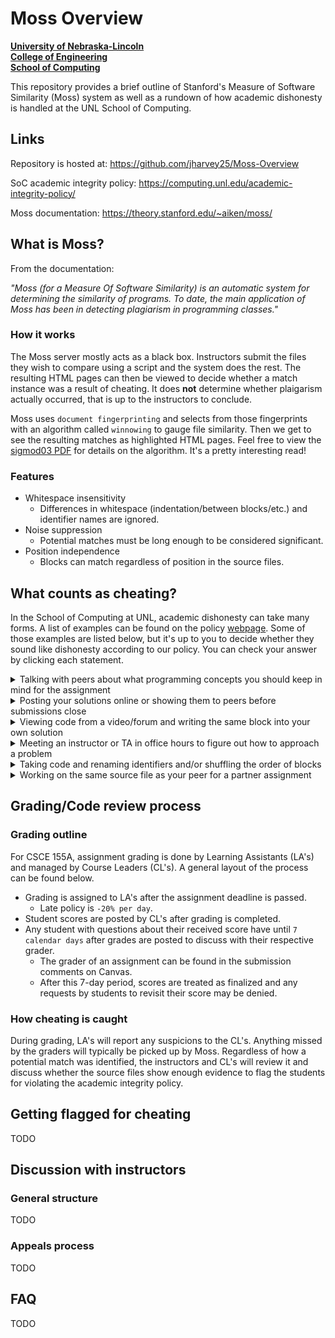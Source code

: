 # Moss Overview
**[University of Nebraska-Lincoln](https://unl.edu)**  
**[College of Engineering](https://engineering.unl.edu/)**  
**[School of Computing](https://computing.unl.edu/)**  

This repository provides a brief outline of Stanford's Measure of Software Similarity (Moss) system 
as well as a rundown of how academic dishonesty is handled at the UNL School of Computing.

## Links
Repository is hosted at:
https://github.com/jharvey25/Moss-Overview

SoC academic integrity policy:
https://computing.unl.edu/academic-integrity-policy/

Moss documentation:
https://theory.stanford.edu/~aiken/moss/

## What is Moss?
From the documentation:  

_"Moss (for a Measure Of Software Similarity) is an automatic system for determining 
the similarity of programs. To date, the main application of Moss has been in detecting plagiarism in 
programming classes."_  

### How it works
The Moss server mostly acts as a black box. Instructors submit the files they wish to compare using a script and 
the system does the rest. The resulting HTML pages can then be viewed to decide whether a match instance 
was a result of cheating. It does **not** determine whether plaigarism actually occurred, that is up to the 
instructors to conclude.  

Moss uses `document fingerprinting` and selects from those fingerprints with an algorithm called `winnowing` 
to gauge file similarity. Then we get to see the resulting matches as highlighted HTML pages. 
Feel free to view the [sigmod03 PDF](https://github.com/jharvey25/Moss-Overview/blob/main/documents/sigmod03.pdf) 
for details on the algorithm. It's a pretty interesting read!  

### Features
- Whitespace insensitivity
  - Differences in whitespace (indentation/between blocks/etc.) and identifier names are ignored.
- Noise suppression
  - Potential matches must be long enough to be considered significant.
- Position independence
  - Blocks can match regardless of position in the source files.

## What counts as cheating?  
In the School of Computing at UNL, academic dishonesty can take many forms. A list of examples can be found on the policy [webpage](https://computing.unl.edu/academic-integrity-policy/). Some of those examples are listed below, but it's up to you to decide whether they sound like dishonesty according to our policy. You can check your answer by clicking each statement.  

<details>
  <summary>Talking with peers about what programming concepts you should keep in mind for the assignment</summary>  
  
    Acting honestly! ^_^

    Hashing things out at a high level is often encouraged in comp sci courses.
    Note that "high level" just means "keep things general".

</details>

<details>
  <summary>Posting your solutions online or showing them to peers before submissions close</summary> 

    Acting dishonestly... >_<

    There’s a fine line between helping someone debug and helping them rewrite a whole block.  
    When in doubt, have them reach out to a TA to get help.

</details>

<details>
  <summary>Viewing code from a video/forum and writing the same block into your own solution</summary> 

    Acting dishonestly... >_<

    Every year, somebody will decide that they’ve beaten the system by manually typing some code 
    exactly instead of hitting copy/paste. 
    Avoiding ⌘+c ≠ avoiding copying. It's not a loophole, people!
  
</details>

<details>
  <summary>Meeting an instructor or TA in office hours to figure out how to approach a problem</summary> 

    Acting honestly! ^_^

    This is usually your safest bet when it comes to getting help! They know exactly what kind of 
    solution you should be working toward and can provide tips that won't get you in trouble.
  
</details>

<details>
  <summary>Taking code and renaming identifiers and/or shuffling the order of blocks</summary> 

    Acting dishonestly... >_<

    Seems like a pretty straightforward one, this is an example of deliberately trying to "trick" graders.
    If you feel the need to do this with your file, you're likely already about to get caught.
  
</details>

<details>
  <summary>Working on the same source file as your peer for a partner assignment</summary> 

    Acting honestly! ^_^

    When instructors explicitly allow working together for an assignment, you'll know it.
    You should assume no collaboration on coding assignments otherwise.
  
</details>

## Grading/Code review process

### Grading outline
For CSCE 155A, assignment grading is done by Learning Assistants (LA's) and managed by Course Leaders (CL's). A general layout of the process can be found below.

- Grading is assigned to LA's after the assignment deadline is passed.
  - Late policy is `-20% per day`.
- Student scores are posted by CL's after grading is completed.
- Any student with questions about their received score have until `7 calendar days` after grades are posted to discuss with their respective grader.
  - The grader of an assignment can be found in the submission comments on Canvas.
  - After this 7-day period, scores are treated as finalized and any requests by students to revisit their score may be denied.

### How cheating is caught
During grading, LA's will report any suspicions to the CL's. Anything missed by the graders will typically be picked up by Moss. Regardless of how a potential match was identified, the instructors and CL's will review it and discuss whether the source files show enough evidence to flag the students for violating the academic integrity policy.

## Getting flagged for cheating
TODO

## Discussion with instructors 

### General structure
TODO

### Appeals process
TODO

## FAQ 
TODO
